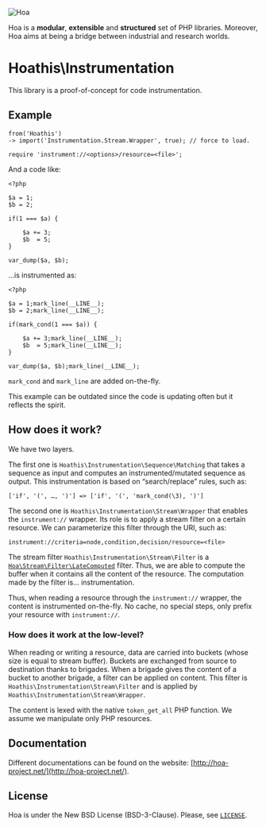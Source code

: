 ![Hoa](http://static.hoa-project.net/Image/Hoa_small.png)

Hoa is a **modular**, **extensible** and **structured** set of PHP libraries.
Moreover, Hoa aims at being a bridge between industrial and research worlds.

# Hoathis\Instrumentation

This library is a proof-of-concept for code instrumentation.

## Example

    from('Hoathis')
    -> import('Instrumentation.Stream.Wrapper', true); // force to load.

    require 'instrument://<options>/resource=<file>';

And a code like:

    <?php

    $a = 1;
    $b = 2;

    if(1 === $a) {

        $a += 3;
        $b  = 5;
    }

    var_dump($a, $b);

…is instrumented as:

    <?php

    $a = 1;mark_line(__LINE__);
    $b = 2;mark_line(__LINE__);

    if(mark_cond(1 === $a)) {

        $a += 3;mark_line(__LINE__);
        $b  = 5;mark_line(__LINE__);
    }

    var_dump($a, $b);mark_line(__LINE__);

`mark_cond` and `mark_line` are added on-the-fly.

This example can be outdated since the code is updating often but it reflects the spirit.

## How does it work?

We have two layers.

The first one is `Hoathis\Instrumentation\Sequence\Matching` that takes a
sequence as input and computes an instrumented/mutated sequence as output. This
instrumentation is based on “search/replace” rules, such as:

    ['if', '(', …, ')'] => ['if', '(', 'mark_cond(\3), ')']

The second one is `Hoathis\Instrumentation\Stream\Wrapper` that enables the
`instrument://` wrapper. Its role is to apply a stream filter on a certain
resource. We can parameterize this filter through the URI, such as:

    instrument://criteria=node,condition,decision/resource=<file>

The stream filter `Hoathis\Instrumentation\Stream\Filter` is a
[`Hoa\Stream\Filter\LateComputed`](https://github.com/hoaproject/Stream/blob/master/Filter/LateComputed.php)
filter. Thus, we are able to compute the buffer when it contains all the content
of the resource. The computation made by the filter is… instrumentation.

Thus, when reading a resource through the `instrument://` wrapper, the content
is instrumented on-the-fly. No cache, no special steps, only prefix
your resource with `instrument://`.

### How does it work at the low-level?

When reading or writing a resource, data are carried into buckets (whose size is
equal to stream buffer). Buckets are exchanged from source to destination thanks
to brigades. When a brigade gives the content of a bucket to another brigade, a
filter can be applied on content. This filter is
`Hoathis\Instrumentation\Stream\Filter` and is applied by
`Hoathis\Instrumentation\Stream\Wrapper`.

The content is lexed with the native `token_get_all` PHP function. We assume we
manipulate only PHP resources.

## Documentation

Different documentations can be found on the website:
[http://hoa-project.net/](http://hoa-project.net/).

## License

Hoa is under the New BSD License (BSD-3-Clause). Please, see
[`LICENSE`](http://hoa-project.net/LICENSE).
